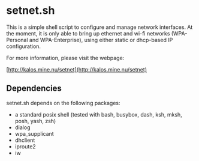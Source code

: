 # setnet.sh #

This is a simple shell script to configure and manage network
interfaces. At the moment, it is only able to bring up ethernet and
wi-fi networks (WPA-Personal and WPA-Enterprise), using either static
or dhcp-based IP configuration.

For more information, please visit the webpage:

[http://kalos.mine.nu/setnet](http://kalos.mine.nu/setnet)


## Dependencies ##

setnet.sh depends on the following packages:

- a standard posix shell
  (tested with bash, busybox, dash, ksh, mksh, posh, yash, zsh)
- dialog
- wpa_supplicant
- dhclient
- iproute2
- iw




